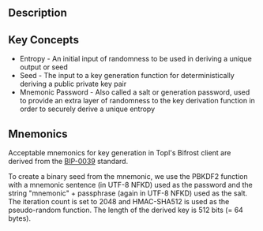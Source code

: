 ## Description

## Key Concepts
- Entropy - An initial input of randomness to be used in deriving a unique output or seed
- Seed - The input to a key generation function for deterministically deriving a public private key pair
- Mnemonic Password - Also called a salt or generation password, used to provide an extra layer of randomness to the key derivation function in order to securely derive a unique entropy



## Mnemonics
Acceptable mnemonics for key generation in Topl's Bifrost client are derived from the [BIP-0039](https://github.com/bitcoin/bips/blob/master/bip-0039.mediawiki) standard.

To create a binary seed from the mnemonic, we use the PBKDF2 function with a mnemonic sentence (in UTF-8 NFKD) used as the password and the string "mnemonic" + passphrase (again in UTF-8 NFKD) used as the salt. The iteration count is set to 2048 and HMAC-SHA512 is used as the pseudo-random function. The length of the derived key is 512 bits (= 64 bytes).